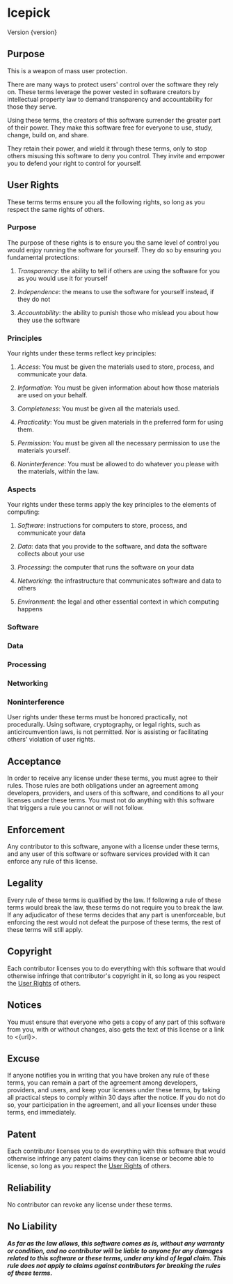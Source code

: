# Icepick
Version {version}

## Purpose
This is a weapon of mass user protection.

There are many ways to protect users' control over the software they rely on.  These terms leverage the power vested in software creators by intellectual property law to demand transparency and accountability for those they serve.

Using these terms, the creators of this software surrender the greater part of their power.  They make this software free for everyone to use, study, change, build on, and share.

They retain their power, and wield it through these terms, only to stop others misusing this software to deny you control.  They invite and empower you to defend your right to control for yourself.

## <a id="user-rights">User Rights</a>
These terms terms ensure you all the following rights, so long as you respect the same rights of others.

### Purpose
The purpose of these rights is to ensure you the same level of control you would enjoy running the software for yourself.  They do so by ensuring you fundamental protections:

1.  _Transparency_: the ability to tell if others are using the software for you as you would use it for yourself

2.  _Independence_: the means to use the software for yourself instead, if they do not

3.  _Accountability_: the ability to punish those who mislead you about how they use the software

### Principles
Your rights under these terms reflect key principles:

1.  _Access_:  You must be given the materials used to store, process, and communicate your data.

2.  _Information_:  You must be given information about how those materials are used on your behalf.

3.  _Completeness_:  You must be given all the materials used.

4.  _Practicality_:  You must be given materials in the preferred form for using them.

5.  _Permission_:  You must be given all the necessary permission to use the materials yourself.

6. _Noninterference_:  You must be allowed to do whatever you please with the materials, within the law.

### Aspects
Your rights under these terms apply the key principles to the elements of computing:

1.  _Software_:  instructions for computers to store, process, and communicate your data

2.  _Data_:  data that you provide to the software, and data the software collects about your use 

3.  _Processing_:  the computer that runs the software on your data

4.  _Networking_:  the infrastructure that communicates software and data to others

5.  _Environment_: the legal and other essential context in which computing happens

### Software
<!-- TODO -->

### Data
<!-- TODO -->

### Processing
<!-- TODO -->

### Networking
<!-- TODO -->

### Noninterference
User rights under these terms must be honored practically, not procedurally.  Using software, cryptography, or legal rights, such as anticircumvention laws, is not permitted.  Nor is assisting or facilitating others' violation of user rights.

## Acceptance
In order to receive any license under these terms, you must agree to their rules.  Those rules are both obligations under an agreement among developers, providers, and users of this software, and conditions to all your licenses under these terms.  You must not do anything with this software that triggers a rule you cannot or will not follow.

## Enforcement
Any contributor to this software, anyone with a license under these terms, and any user of this software or software services provided with it can enforce any rule of this license.

## Legality
Every rule of these terms is qualified by the law.  If following a rule of these terms would break the law, these terms do not require you to break the law.  If any adjudicator of these terms decides that any part is unenforceable, but enforcing the rest would not defeat the purpose of these terms, the rest of these terms will still apply.

## Copyright
Each contributor licenses you to do everything with this software that would otherwise infringe that contributor's copyright in it, so long as you respect the [User Rights](#user-rights) of others.

## Notices
You must ensure that everyone who gets a copy of any part of this software from you, with or without changes, also gets the text of this license or a link to <{url}>.

## Excuse
If anyone notifies you in writing that you have broken any rule of these terms, you can remain a part of the agreement among developers, providers, and users, and keep your licenses under these terms, by taking all practical steps to comply within 30 days after the notice.  If you do not do so, your participation in the agreement, and all your licenses under these terms, end immediately.

## Patent
Each contributor licenses you to do everything with this software that would otherwise infringe any patent claims they can license or become able to license, so long as you respect the [User Rights](#user-rights) of others.

## Reliability
No contributor can revoke any license under these terms.

## No Liability
***As far as the law allows, this software comes as is, without any warranty or condition, and no contributor will be liable to anyone for any damages related to this software or these terms, under any kind of legal claim.  This rule does not apply to claims against contributors for breaking the rules of these terms.***
